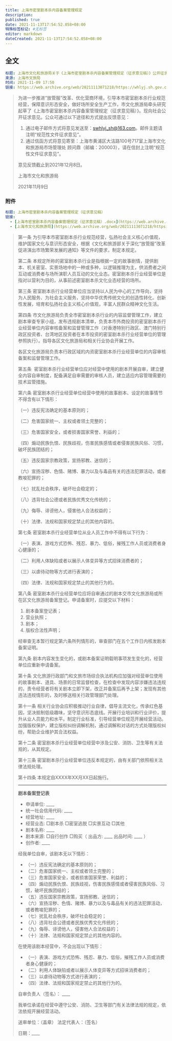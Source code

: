 ```yaml
---
title: 上海市密室剧本杀内容备案管理规定
description:
published: true
date: 2021-11-13T17:54:52.058+08:00
特殊标签标记: #无标签
editor: markdown
dateCreated: 2021-11-13T17:54:52.058+08:00
---
```


## 全文

```YAML
标题: 上海市文化和旅游局关于《上海市密室剧本杀内容备案管理规定（征求意见稿）》公开征求意见的公告
来源: 上海市文旅局
时间: 2021-11-09 17:50
链接: https://web.archive.org/web/20211113071218/https://whlyj.sh.gov.cn/jqxxgk/20211109/a875d02124664092a1c9964c157473d3.html
```

> 为进一步推进“放管服”改革、优化营商环境，引导本市密室剧本杀行业规范经营，保障意识形态安全，做好场所安全生产工作，市文化旅游局牵头研究起草了《上海市密室剧本杀内容备案管理规定（征求意见稿）》。现向社会公开征求意见。公众可通过以下途径和方式提出反馈意见：
>
> 1. 通过电子邮件方式将意见发送至：swhlyj_sh@163.com。邮件主题请注明“规范性文件征求意见”。
> 2. 通过信函方式将意见寄至：上海市黄浦区大沽路100号717室上海市文化和旅游局市场管理处 顾问鼎（邮编：200003），请在信封上注明“规范性文件征求意见”。
>
> 意见反馈截止到2021年12月8日。
>
> 上海市文化和旅游局
>
> 2021年11月9日

### 附件

```YAML
标题: 上海市密室剧本杀内容备案管理规定（征求意见稿）
链接:
  - [上海市密室剧本杀内容备案管理规定（征求意见稿）.docx](https://web.archive.org/web/20211113095020/https://whlyj.sh.gov.cn/cmsres/d3/d35668919695448e8987a714fe8eba92/354d0fb7a127122085c44385190c5b98.docx)
  - [上海市文化和旅游局](https://web.archive.org/web/20211113071218/https://whlyj.sh.gov.cn/jqxxgk/20211109/a875d02124664092a1c9964c157473d3.html)
```

> 第一条 为引导本市密室剧本杀行业规范经营，弘扬社会主义核心价值观，维护国家文化与意识形态安全，根据《文化和旅游部关于深化“放管服”改革促进演出市场繁荣发展的通知》等文件的要求，制定本规定。
>
> 第二条 本规定所称的密室剧本杀行业是指根据一定的故事剧情，提供剧本、机关密室、实景场地中的一种或多种，以逻辑推理为主，供消费者之间互动或消费者与场所演职人员互动的文化业态。密室剧本杀行业经营单位是指对以营利为目的，从事前述密室剧本杀文化业态经营的场所。
>
> 第三条 密室剧本杀行业经营单位应当坚持以人民为中心的工作导向，坚持为人民服务、为社会主义服务，坚持中华优秀传统文化的创造性转化、创新性发展，培育和弘扬社会主义核心价值观，丰富人民群众精神文化生活。
>
> 第四条 市文化旅游局负责全市密室剧本杀行业的内容监督管理工作，建立剧本审查专家小组，发布违规剧本清单，负责本市外商投资的密室剧本杀行业经营单位内容审核备案和监督管理工作（对香港特别行政区、澳门特别行政区投资者、台湾地区投资者在本市投资的密室剧本杀行业经营单位的管理参照执行）。指导各区文化旅游局和相关行业协会开展工作。
>
> 各区文化旅游局负责本行政区域的内资密室剧本杀行业经营单位的内容审核备案和监督管理工作。
>
> 第五条  密室剧本杀行业经营单位应对经营中使用的剧本开展自审，建立健全内容自审制度，配备满足自审需要的审核人员，建立适应内容管理需要的技术监管措施。
>
> 第六条 密室剧本杀行业经营单位经营中使用的故事剧本、设定的故事情节不得含有以下情形：
>
> （一）违反宪法确定的基本原则的；
>
> （二）危害国家统一、主权或者领土完整的；
>
> （三）危害国家安全，或者损害国家荣誉、利益的；
>
> （四）煽动民族仇恨、民族歧视，伤害民族感情或者侵害民族风俗、习惯，破坏民族团结的；
>
> （五）违反国家宗教政策，宣扬邪教、迷信的；
>
> （六）宣扬淫秽、色情、赌博、暴力以及与毒品有关的违法犯罪活动，或者教唆犯罪的；
>
> （七）扰乱社会秩序，破坏社会稳定的；
>
> （八）违背社会公德或者民族优秀文化传统的；
>
> （九）侮辱、诽谤他人，侵害他人合法权益的；
>
> （十）法律、法规和国家规定禁止的其他内容的。
>
> 第七条 密室剧本杀行业经营单位从业人员工作中不得有以下行为：
>
> （一）表演、游戏方式恐怖、残忍、暴力、低俗，摧残工作人员或消费者身心健康的；
>
> （二）利用人体缺陷或者以展示人体变异等方式招徕消费者的；
>
> （三）以虐待动物等方式进行表演的；
>
> （四）法律、法规和国家规定禁止的其他行为的。
>
> 第八条 密室剧本杀行业经营单位应将自审通过的剧本交市文化旅游局或所在区文化旅游局备案登记。申请备案时，应提交以下材料：
>
> 1. 剧本备案登记表；
> 2. 营业执照；
> 3. 剧本；
> 4. 版权合法性声明；
>
> 经审查无本暂行规定第六条所列情形的，审查部门在五个工作日内核发剧本备案证明。
>
> 第九条 剧本内容发生变化的，或剧本备案证明载明事项发生变化的，经营单位应重新申请备案。
>
> 第十条 文化旅游行政部门和文旅市场综合执法机构应加强对经营单位使用的故事剧本、道具、场景的日常监督检查，在检查中发现内容涉嫌违法违规的，责令经营者将有关剧本立即下架，改正并备案后再予上架；发现有其他违法违规情形的，及时移送相关行政管理部门处理。
>
> 第十一条 相关行业协会应积极推动行业自律，倡导主流文化，传承红色基因，坚决抵制低级趣味，坚守意识形态底线。开展行业培训和行业评价，提升从业人员能力和水平。制定行业标准，引导经营单位规范开展经营活动。加强版权保护，建立版权纠纷调解机制，通过调解和对话的方式处理版权纠纷，帮助企业维护其合法权益。
>
> 第十二条 密室剧本杀行业经营单位经营中涉及公安、消防、卫生等有关法规的，从其规定。
>
> 第十三条 密室剧本杀行业经营单位违反本规定的，由有关部门依照相关法律法规处理。
>
> 第十四条 本规定自XXXX年XX月XX日起施行。
>
> ---
>
> **剧本备案登记表**
>
> + 申请单位: \_\_\_\_
> + 统一社会信用代码: \_\_\_\_
> + 经营地址: \_\_\_\_
> + 经营业态: □剧本杀    □密室逃脱    □实景互动    □其他
> + 剧本名称: \_\_\_\_
> + 剧本来源: □自行创作  □购买（ 出品方: \_\_\_\_ 出品时间: \_\_\_\_ ）
> + 创作者: \_\_\_\_
>
> 经我单位自审，该剧本无以下情形：
>
> + （一）违反宪法确定的基本原则的；
> + （二）危害国家统一、主权或者领土完整的；
> + （三）危害国家安全，或者损害国家荣誉、利益的；
> + （四）煽动民族仇恨、民族歧视，伤害民族感情或者侵害民族风俗、习惯，破坏民族团结的；
> + （五）违反国家宗教政策，宣扬邪教、迷信的；
> + （六）宣扬淫秽、色情、赌博、暴力以及与毒品有关的违法犯罪活动，或者教唆犯罪的；
> + （七）扰乱社会秩序，破坏社会稳定的；
> + （八）违背社会公德或者民族优秀文化传统的；
> + （九）侮辱、诽谤他人，侵害他人合法权益的；
> + （十）法律、法规和国家规定禁止的其他内容的。
>
> 在使用该剧本经营中，不会出现以下情形：
>
> + （一）表演、游戏方式恐怖、残忍、暴力、低俗，摧残工作人员或消费者身心健康的；
> + （二）利用人体缺陷或者以展示人体变异等方式招徕消费者的；
> + （三）以虐待动物等方式进行表演的；
> + （四）法律、法规和国家规定禁止的其他行为的。
>
> 自审负责人（签名）： \_\_\_\_
>
> 我单位承诺在经营中遵守公安、消防、卫生等部门有关法律法规的规定，依法依规开展经营活动。
>
> 送审单位：（盖章）
> 法定代表人：（签名）
>
> 日期：\_\_\_\_
